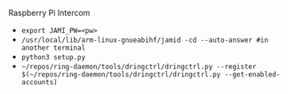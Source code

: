 Raspberry Pi Intercom

* `export JAMI_PW=<pw>`
* `/usr/local/lib/arm-linux-gnueabihf/jamid -cd --auto-answer #in another terminal`
* `python3 setup.py`
* `~/repos/ring-daemon/tools/dringctrl/dringctrl.py --register $(~/repos/ring-daemon/tools/dringctrl/dringctrl.py --get-enabled-accounts)`
